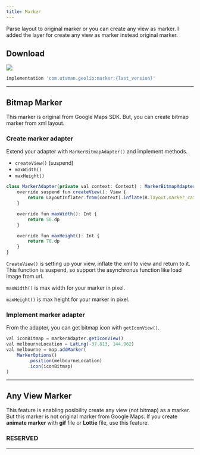 ```yaml
---
title: Marker
---
```

Parse layout to original marker or you can create any view as marker. I added the layer for create any view as marker instead original marker.

## Download
![](https://artifactory-badge.herokuapp.com/artifactory?url=https://utsmannn.jfrog.io/artifactory/android/com/utsman/geolib/location/)
```jsx
implementation 'com.utsman.geolib:marker:{last_version}'
```

---
## Bitmap Marker
This marker is original from Google Maps SDK. But, you can create bitmap marker from xml layout.

### Create marker adapter
Extend your adapter with `MarkerBitmapAdapter()` and implement methods.

- `createView()` (suspend)
- `maxWidth()`
- `maxHeight()`

```jsx
class MarkerAdapter(private val context: Context) : MarkerBitmapAdapter() {
    override suspend fun createView(): View {
        return LayoutInflater.from(context).inflate(R.layout.marker_cat, null)
    }

    override fun maxWidth(): Int {
        return 50.dp
    }

    override fun maxHeight(): Int {
        return 70.dp
    }
}
```

`CreateView()` is setting up your view, inflate the xml to view and return to it. This function is suspend, so support the asynchronus function like load image from url.

`maxWidth()` is max width for your marker in pixel.

`maxHeight()` is max height for your marker in pixel.

### Implement marker adapter
From the adapter, you can get bitmap icon with `getIconView()`. 

```jsx
val iconBitmap = markerAdapter.getIconView()
val melbourneLocation = LatLng(-37.813, 144.962)
val melbourne = map.addMarker(
    MarkerOptions()
        .position(melbourneLocation)
        .icon(iconBitmap)
)
```
---

## Any View Marker
This feature is enabling posibility create any view (not bitmap) as a marker. But this marker is not original marker from Google Maps. If you create **animate marker** with **gif** file or **Lottie** file, use this feature.

### RESERVED
---
